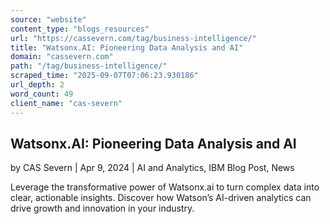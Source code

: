```yaml
---
source: "website"
content_type: "blogs_resources"
url: "https://cassevern.com/tag/business-intelligence/"
title: "Watsonx.AI: Pioneering Data Analysis and AI"
domain: "cassevern.com"
path: "/tag/business-intelligence/"
scraped_time: "2025-09-07T07:06:23.930186"
url_depth: 2
word_count: 49
client_name: "cas-severn"
---
```


## Watsonx.AI: Pioneering Data Analysis and AI

by CAS Severn | Apr 9, 2024 | AI and Analytics, IBM Blog Post, News

Leverage the transformative power of Watsonx.ai to turn complex data into clear, actionable insights. Discover how Watson’s AI-driven analytics can drive growth and innovation in your industry.